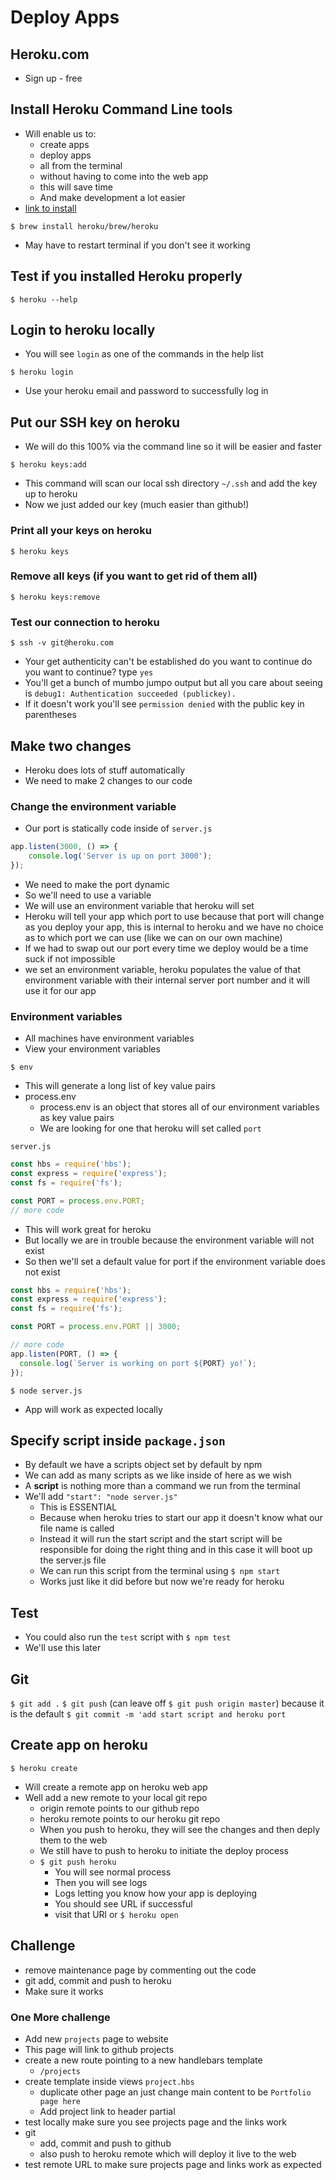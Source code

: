 # Deploy Apps
## Heroku.com
* Sign up - free

## Install Heroku Command Line tools
* Will enable us to:
    - create apps
    - deploy apps
    - all from the terminal
    - without having to come into the web app
    - this will save time
    - And make development a lot easier
* [link to install](https://devcenter.heroku.com/articles/heroku-cli#macos)

`$ brew install heroku/brew/heroku`

* May have to restart terminal if you don't see it working

## Test if you installed Heroku properly
`$ heroku --help`

## Login to heroku locally
* You will see `login` as one of the commands in the help list

`$ heroku login`

* Use your heroku email and password to successfully log in

## Put our SSH key on heroku
* We will do this 100% via the command line so it will be easier and faster

`$ heroku keys:add`

* This command will scan our local ssh directory `~/.ssh` and add the key up to heroku
* Now we just added our key (much easier than github!)

### Print all your keys on heroku
`$ heroku keys`

### Remove all keys (if you want to get rid of them all)
`$ heroku keys:remove`

### Test our connection to heroku
`$ ssh -v git@heroku.com`

* Your get authenticity can't be established do you want to continue do you want to continue? type `yes`
* You'll get a bunch of mumbo jumpo output but all you care about seeing is `debug1: Authentication succeeded (publickey).`
* If it doesn't work you'll see `permission denied` with the public key in parentheses

## Make two changes
* Heroku does lots of stuff automatically
* We need to make 2 changes to our code

### Change the environment variable
* Our port is statically code inside of `server.js`

```js
app.listen(3000, () => {
    console.log('Server is up on port 3000');
});
```

* We need to make the port dynamic
* So we'll need to use a variable
* We will use an environment variable that heroku will set
* Heroku will tell your app which port to use because that port will change as you deploy your app, this is internal to heroku and we have no choice as to which port we can use (like we can on our own machine)
* If we had to swap out our port every time we deploy would be a time suck if not impossible
* we set an environment variable, heroku populates the value of that environment variable with their internal server port number and it will use it for our app

### Environment variables
* All machines have environment variables
* View your environment variables

`$ env`

* This will generate a long list of key value pairs
* process.env
    - process.env is an object that stores all of our environment variables as key value pairs
    - We are looking for one that heroku will set called `port`

`server.js`

```js
const hbs = require('hbs');
const express = require('express');
const fs = require('fs');

const PORT = process.env.PORT;
// more code
```

* This will work great for heroku
* But locally we are in trouble because the environment variable will not exist
* So then we'll set a default value for port if the environment variable does not exist

```js
const hbs = require('hbs');
const express = require('express');
const fs = require('fs');

const PORT = process.env.PORT || 3000;

// more code
app.listen(PORT, () => {
  console.log(`Server is working on port ${PORT} yo!`);
});
```

`$ node server.js`

* App will work as expected locally

## Specify script inside `package.json`
* By default we have a scripts object set by default by npm
* We can add as many scripts as we like inside of here as we wish
* A **script** is nothing more than a command we run from the terminal
* We'll add `"start": "node server.js"`
    - This is ESSENTIAL
    - Because when heroku tries to start our app it doesn't know what our file name is called
    - Instead it will run the start script and the start script will be responsible for doing the right thing and in this case it will boot up the server.js file
    - We can run this script from the terminal using `$ npm start`
    - Works just like it did before but now we're ready for heroku

## Test
* You could also run the `test` script with `$ npm test`
* We'll use this later

## Git
`$ git add .`
`$ git push` (can leave off `$ git push origin master`) because it is the default
`$ git commit -m 'add start script and heroku port`

## Create app on heroku
`$ heroku create`

* Will create a remote app on heroku web app
* Well add a new remote to your local git repo
    - origin remote points to our github repo
    - heroku remote points to our heroku git repo
    - When you push to heroku, they will see the changes and then deply them to the web
    - We still have to push to heroku to initiate the deploy process
    - `$ git push heroku`
        + You will see normal process
        + Then you will see logs
        + Logs letting you know how your app is deploying
        + You should see URL if successful
        + visit that URl or `$ heroku open`

## Challenge
* remove maintenance page by commenting out the code
* git add, commit and push to heroku
* Make sure it works

### One More challenge
* Add new `projects` page to website
* This page will link to github projects
* create a new route pointing to a new handlebars template
    - `/projects`
* create template inside views `project.hbs`
    - duplicate other page an just change main content to be `Portfolio page here`
    - Add project link to header partial
* test locally make sure you see projects page and the links work
* git
    - add, commit and push to github
    - also push to heroku remote which will deploy it live to the web
* test remote URL to make sure projects page and links work as expected

